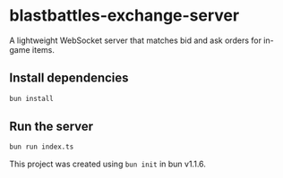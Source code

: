 # blastbattles-exchange-server

A lightweight WebSocket server that matches bid and ask orders for in-game items.

## Install dependencies

```bash
bun install
```

## Run the server

```bash
bun run index.ts
```

This project was created using `bun init` in bun v1.1.6.
